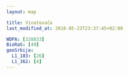```yaml
---
layout: map

title: Vinatovača
last_modified_at: 2018-05-23T23:37:45+02:00

WDPA: [328833]
BioRaS: [49]
geoSrbija:
  L1_183: [26]
  L1_362: [4]
---
```

